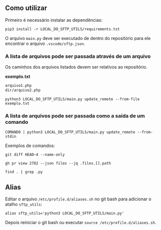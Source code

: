 ## Como utilizar

Primeiro é necessário instalar as dependências:

```console
pip3 install -r LOCAL_DO_SFTP_UTILS/requirements.txt
```

O arquivo `main.py` deve ser executado de dentro do repositório para ele encontrar o arquivo `.vscode/sftp.json`.

### A lista de arquivos pode ser passada através de um arquivo
Os caminhos dos arquivos listados devem ser relativos ao repositório.

**exemplo.txt**
```txt
arquivo1.php
dir/arquivo2.php
```

```console
python3 LOCAL_DO_SFTP_UTILS/main.py update_remote --from-file exemplo.txt
```

### A lista de arquivos pode ser passada como a saída de um comando
```console
COMANDO | python3 LOCAL_DO_SFTP_UTILS/main.py update_remote --from-stdin
```

Exemplos de comandos:
```console
git diff HEAD~4 --name-only
```

```console
gh pr view 2782 --json files --jq .files.[].path
```

```console
find . | grep .py
```
## Alias

Editar o arquivo `/etc/profile.d/aliases.sh` no git bash para adicionar o atalho `sftp_utils`:

```shell
alias sftp_utils='python3 LOCAL_DO_SFTP_UTILS/main.py'
```

Depois reiniciar o git bash ou executar `source /etc/profile.d/aliases.sh`.
